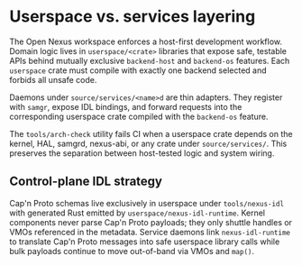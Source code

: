 # Userspace vs. services layering

The Open Nexus workspace enforces a host-first development workflow. Domain
logic lives in `userspace/<crate>` libraries that expose safe, testable APIs
behind mutually exclusive `backend-host` and `backend-os` features. Each
`userspace` crate must compile with exactly one backend selected and forbids all
unsafe code.

Daemons under `source/services/<name>d` are thin adapters. They register with
`samgr`, expose IDL bindings, and forward requests into the corresponding
userspace crate compiled with the `backend-os` feature.

The `tools/arch-check` utility fails CI when a userspace crate depends on the
kernel, HAL, samgrd, nexus-abi, or any crate under `source/services/`. This
preserves the separation between host-tested logic and system wiring.

## Control-plane IDL strategy

Cap'n Proto schemas live exclusively in userspace under `tools/nexus-idl` with
generated Rust emitted by `userspace/nexus-idl-runtime`. Kernel components never
parse Cap'n Proto payloads; they only shuttle handles or VMOs referenced in the
metadata. Service daemons link `nexus-idl-runtime` to translate Cap'n Proto
messages into safe userspace library calls while bulk payloads continue to move
out-of-band via VMOs and `map()`.
